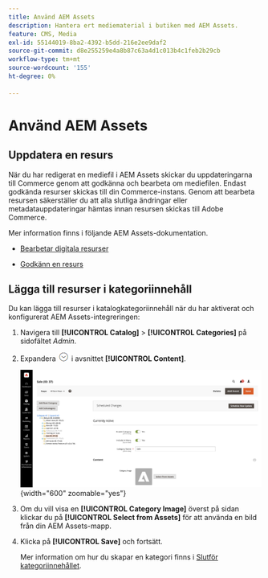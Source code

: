```yaml
---
title: Använd AEM Assets
description: Hantera ert mediematerial i butiken med AEM Assets.
feature: CMS, Media
exl-id: 55144019-8ba2-4392-b5dd-216e2ee9daf2
source-git-commit: d8e255259e4a8b87c63a4d1c013b4c1feb2b29cb
workflow-type: tm+mt
source-wordcount: '155'
ht-degree: 0%

---
```


# Använd AEM Assets

<!--In ACAP-844, this topic was linked to from the Commerce Admin products images and videos when the Assets integration is enabled. If the URL to the topic changes, be sure to add a redirect.-->

## Uppdatera en resurs

När du har redigerat en mediefil i AEM Assets skickar du uppdateringarna till Commerce genom att godkänna och bearbeta om mediefilen. Endast godkända resurser skickas till din Commerce-instans. Genom att bearbeta resursen säkerställer du att alla slutliga ändringar eller metadatauppdateringar hämtas innan resursen skickas till Adobe Commerce.

Mer information finns i följande AEM Assets-dokumentation.

- [Bearbetar digitala resurser](https://experienceleague.adobe.com/en/docs/experience-manager-cloud-service/content/assets/manage/reprocessing)

- [Godkänn en resurs](https://experienceleague.adobe.com/en/docs/experience-manager-cloud-service/content/assets/dynamicmedia/dynamic-media-open-apis/approve-assets)

## Lägga till resurser i kategoriinnehåll

Du kan lägga till resurser i katalogkategoriinnehåll när du har aktiverat och konfigurerat AEM Assets-integreringen:

1. Navigera till **[!UICONTROL Catalog]** > **[!UICONTROL Categories]** på sidofältet _Admin_.

1. Expandera ![expanderingsväljaren](../assets/icon-display-expand.png) i avsnittet **[!UICONTROL Content]**.

   ![Kategoriinnehåll](./assets/aem-assets-manage-categories.png){width="600" zoomable="yes"}

1. Om du vill visa en **[!UICONTROL Category Image]** överst på sidan klickar du på **[!UICONTROL Select from Assets]** för att använda en bild från din AEM Assets-mapp.

1. Klicka på **[!UICONTROL Save]** och fortsätt.

   Mer information om hur du skapar en kategori finns i [Slutför kategoriinnehållet](../catalog/category-create.md#step-3-complete-the-category-content).
